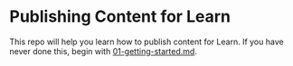 # Publishing Content for Learn

This repo will help you learn how to publish content for Learn. If you have never done this, begin with [01-getting-started.md](01-getting-started.md). 
